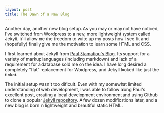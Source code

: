 ```yaml
---
layout: post
title: The Dawn of a New Blog
---
```


Another day, another new blog setup. As you may or may not have noticed, I've switched from Wordpress to a new, more lightweight system called Jekyll. It'll allow me the freedom to write up my posts how I see fit and (hopefully) finally give me the motivation to learn some HTML and CSS. 

I first learned about Jekyll from [Paul Stamatiou's Blog](http://paulstamatiou.com/how-to-wordpress-to-jekyll). Its support for a variety of markup languages (including markdown) and lack of a requirement for a database sold me on the idea. I have long desired a completely "flat" replacement for Wordpress, and Jekyll looked like just the ticket.

The initial setup wasn't too dificult. Even with my somewhat limited understanding of web development, I was able to follow along Paul's excellent post, creating a local development environment and using Github to clone a popular [Jekyll repository](https://github.com/mojombo/tpw). A few dozen modifications later, and a new blog is born in lightweight and beautiful static HTML. 

